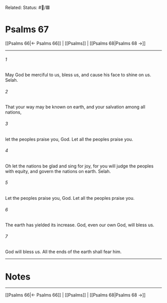Related:
Status: #📖/🟥
# Psalms 67

[[Psalms 66|← Psalms 66]] | [[Psalms]] | [[Psalms 68|Psalms 68 →]]
***



###### 1 
May God be merciful to us, bless us, and cause his face to shine on us. Selah. 

###### 2 
That your way may be known on earth, and your salvation among all nations, 

###### 3 
let the peoples praise you, God. Let all the peoples praise you. 

###### 4 
Oh let the nations be glad and sing for joy, for you will judge the peoples with equity, and govern the nations on earth. Selah. 

###### 5 
Let the peoples praise you, God. Let all the peoples praise you. 

###### 6 
The earth has yielded its increase. God, even our own God, will bless us. 

###### 7 
God will bless us. All the ends of the earth shall fear him.

---
# Notes


***
[[Psalms 66|← Psalms 66]] | [[Psalms]] | [[Psalms 68|Psalms 68 →]]
